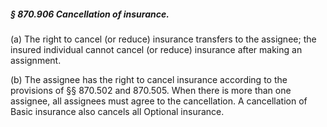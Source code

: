 ##### § 870.906 Cancellation of insurance. #####

(a) The right to cancel (or reduce) insurance transfers to the assignee; the insured individual cannot cancel (or reduce) insurance after making an assignment.

(b) The assignee has the right to cancel insurance according to the provisions of §§ 870.502 and 870.505. When there is more than one assignee, all assignees must agree to the cancellation. A cancellation of Basic insurance also cancels all Optional insurance.